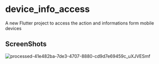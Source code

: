# device_info_access

A new Flutter project to access the action and informations form mobile devices

## ScreenShots
![processed-41e482ba-7de3-4707-8880-cd9d7e69459c_uXJVESmf](https://user-images.githubusercontent.com/33664603/215768457-698f74d5-831e-4645-bb6d-3b76f15f02a1.jpeg)
